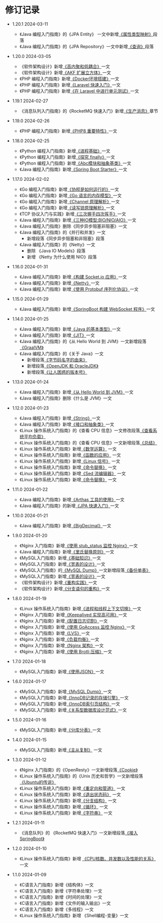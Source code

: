 # 修订记录

* 1.20.1 2024-03-11
  * 《Java 编程入门指南》的《JPA Entity》 一文中新增[《属性类型映射》](https://java.doc.hacking.icu/entity.html#attribute-type-mapping)段落
  * 《Java 编程入门指南》的《JPA Repository》一文中新增[《查询》](https://java.doc.hacking.icu/epository.html#query)段落

* 1.20.0 2024-03-05
  * 《软件架构设计》新增[《高内聚和低耦合》](https://architecture.doc.hacking.icu/high-cohesion-and-low-coupling.html)一文
  * 《软件架构设计》新增[《AKF 扩展立方体》](https://architecture.doc.hacking.icu/akf-scaling-cube.html)一文
  * 《PHP 编程入门指南》新增[《Docker环境搭建》](https://php.doc.hacking.icu/use-docker.html)一文
  * 《PHP 编程入门指南》新增[《Laravel 快速入门》](https://php.doc.hacking.icu/laravel-basic.html)一文
  * 《PHP 编程入门指南》新增[《在 Laravel 中进行单元测试》](https://php.doc.hacking.icu/unittests.html)一文

* 1.19.1 2024-02-27
  * 《消息队列入门指南》的《RocketMQ 快速入门》新增[《生产消息》](https://mq.doc.hacking.icu/rocketmq-quick-start-guide.html#produce)章节

* 1.19.0 2024-02-26
  * 《PHP 编程入门指南》新增[《PHP8 重要特性》](https://php.doc.hacking.icu/php8-new-features.html)一文

* 1.18.0 2024-02-25
  * 《Python 编程入门指南》新增[《进程基础》](https://python.doc.hacking.icu/processes-baisc.html#file-descriptors)一文
  * 《Python 编程入门指南》新增[《探究 finally》](https://python.doc.hacking.icu/finally.html)一文
  * 《Python 编程入门指南》新增[《Abc模块和抽象基类》](https://python.doc.hacking.icu/abc-moudle.html)一文
  * 《Java 编程入门指南》新增[《Spring Boot Starter》](https://java.doc.hacking.icu/spring-boot-starter.html)一文

* 1.17.0 2024-02-02
  * 《Go 编程入门指南》新增[《协程是如何运行的》](https://go.doc.hacking.icu/how-the-coroutine-works.html)一文
  * 《Go 编程入门指南》新增[《Go 语言的内存模型》](https://go.doc.hacking.icu/go-memory-model.html)一文
  * 《Go 编程入门指南》新增[《Channel 原理解析》](https://go.doc.hacking.icu/how-channel-works.html)一文
  * 《Go 编程入门指南》新增[《读写锁原理解析》](https://go.doc.hacking.icu/rw-lock.html)一文
  * 《TCP 协议入门与实践》新增[《三次握手四次挥手》](https://tcp.doc.hacking.icu/handshake.html)一文
  * 《Java 编程入门指南》新增[《三种IO模型:BIO/NIO/AIO》](https://java.doc.hacking.icu/bio-nio-aio.html)一文
  * 《Java 编程入门指南》删除《同步异步阻塞非阻塞》一文
  * 《Java 编程入门指南》的《并行和并发》一文
    * 新增段落《同步异步阻塞和非阻塞》段落
  * 《Java 编程入门指南》的《Netty》一文
    * 删除 《Java IO Models》段落
    * 新增 《Netty 为什么使用 NIO》段落

* 1.16.0 2024-01-31
  * 《Java 编程入门指南》新增[《构建 Socket.io 应用》](https://java.doc.hacking.icu/socket-io.html)一文
  * 《Java 编程入门指南》新增[《Netty》](https://java.doc.hacking.icu/netty.html)一文
  * 《Java 编程入门指南》新增[《使用 Protobuf 序列化协议》](https://java.doc.hacking.icu/protobuf.html)一文

* 1.15.0 2024-01-29
  * 《Java 编程入门指南》新增[《SpringBoot 构建 WebSocket 程序》](https://java.doc.hacking.icu/use-websocket-in-springboot.html)一文

* 1.14.0 2024-01-25
  * 《Java 编程入门指南》新增[《Java 的基本类型》](https://java.doc.hacking.icu/java-primitive-data-types.html)一文
  * 《Java 编程入门指南》新增[《JIT》](https://java.doc.hacking.icu/jit.html)一文
  * 《Java 编程入门指南》的《从 Hello World 到 JVM》一文新增段落[《GraalVM》](https://java.doc.hacking.icu/how-a-single-line-of-java-code-executes.html#graal-vm)
  * 《Java 编程入门指南》的《关于 Java》一文
    * 新增段落[《字节码名字的由来》](https://java.doc.hacking.icu/override.html#bytecode)
    * 新增段落[《OpenJDK 和 OracleJDK》](https://java.doc.hacking.icu/override.html#difference-between-openjdk-and-oracle-jdk)
    * 新增段落[《让人困惑的版本号》](https://java.doc.hacking.icu/override.html#version)

* 1.13.0 2024-01-24
  * 《Java 编程入门指南》新增[《从 Hello World 到 JVM》](https://java.doc.hacking.icu/how-a-single-line-of-java-code-executes.html)一文
  * 《Java 编程入门指南》删除《什么是 JVM》一文

* 1.12.0 2024-01-23
  * 《Java 编程入门指南》新增[《String》](https://java.doc.hacking.icu/string.html)一文
  * 《Java 编程入门指南》新增[《接口和抽象类》](https://java.doc.hacking.icu/interface-and-abstract-class.html)一文
  * 《Linux 操作系统入门指南》的《查看 CPU 信息》一文修改段落[《查看系统平均负载》](https://linux.doc.hacking.icu/cpu-info.html#what-is-system-avg-load)
  * 《Linux 操作系统入门指南》的《查看 CPU 信息》一文新增段落[《总结》](https://linux.doc.hacking.icu/cpu-info.html#summary)
  * 《Linux 操作系统入门指南》新增[《数学运算》](https://linux.doc.hacking.icu/calc.html) 一文
  * 《Linux 操作系统入门指南》新增[《函数的应用》](https://linux.doc.hacking.icu/functions.html) 一文
  * 《Linux 操作系统入门指南》新增[《Linux 信号》](https://linux.doc.hacking.icu/signals.html) 一文
  * 《Linux 操作系统入门指南》新增[《命令替换》](https://linux.doc.hacking.icu/command-substitution.html) 一文
  * 《Linux 操作系统入门指南》新增[《Sed 流编辑器》](https://linux.doc.hacking.icu/sed.html) 一文
  * 《Linux 操作系统入门指南》新增[《命令替换》](https://linux.doc.hacking.icu/awk.html) 一文

* 1.11.0 2024-01-22
  * 《Java 编程入门指南》新增[《Arthas 工具的使用》](https://java.doc.hacking.icu/arthas.html)一文
  * 《Java 编程入门指南》的新增[《JPA 快速入门》](https://java.doc.hacking.icu/jpa-basic.html)一文

* 1.10.0 2024-01-21
  * 《Java 编程入门指南》新增[《BigDecimal》](https://java.doc.hacking.icu/bigdecimal.html#BigDecimal)一文

* 1.9.0 2024-01-20
  * 《Nginx 入门指南》新增[《使用 stub_status 监控 Nginx》](https://nginx.doc.hacking.icu/stub-status.html)一文
  * 《Java 编程入门指南》新增[《里氏替换原则》](https://java.doc.hacking.icu/lsp.html)一文
  * 《MySQL入门指南》新增[《基础知识》](https://mysql.doc.hacking.icu/basic.html)一文
  * 《MySQL入门指南》新增[《宽表的设计》](https://mysql.doc.hacking.icu/wide-table.html)一文
  * 《MySQL入门指南》的[《MySQL Dump》](https://mysql.doc.hacking.icu/basic.html)一文新增段落[《备份单表》](https://mysql.doc.hacking.icu/mysql-dump.html#backup-a-table)
  * 《MySQL入门指南》新增[《宽表的设计》](https://mysql.doc.hacking.icu/wide-table.html)一文
  * 《软件架构设计》新增[《重构实践》](https://architecture.doc.hacking.icu/refactoring.html)一文
  * 《软件架构设计》新增[《分支语句的重构》](https://architecture.doc.hacking.icu/refactoring-branch-statements.html)一文

* 1.8.0 2024-01-19
  * 《Linux 操作系统入门指南》新增[《进程和线程上下文切换》](https://linux.doc.hacking.icu/process-and-thread-context-switching.html)一文
  * 《Nginx 入门指南》新增[《Keepalived 实现高可用》](https://nginx.doc.hacking.icu/keepalived.html)一文
  * 《Nginx 入门指南》新增[《配置日志切割》](https://nginx.doc.hacking.icu/log-rotation.html)一文
  * 《Nginx 入门指南》新增[《使用 GoAccess 监控 Nginx》](https://nginx.doc.hacking.icu/go-access.html)一文
  * 《Nginx 入门指南》新增[《LVS》](https://nginx.doc.hacking.icu/lvs.html)一文
  * 《Nginx 入门指南》新增[《负载均衡》](https://nginx.doc.hacking.icu/load-balancing.html)一文
  * 《Nginx 入门指南》新增[《Nginx 架构》](https://nginx.doc.hacking.icu/the-architecture-of-nginx.html)一文
  * 《Nginx 入门指南》新增[《使用 Brotli 压缩》](https://nginx.doc.hacking.icu/brotli.html)一文

* 1.7.0 2024-01-18
  * 《MySQL入门指南》新增[《使用JSON》](https://mysql.doc.hacking.icu/json.html)一文

* 1.6.0 2024-01-17
    * 《MySQL入门指南》新增[《MySQL Dump》](https://mysql.doc.hacking.icu/mysql-dump.html)一文
    * 《MySQL入门指南》新增[《InnoDB记录的存储引擎》](https://mysql.doc.hacking.icu/innodb-record-storage-structure.html)一文
    * 《MySQL入门指南》新增[《InnoDB索引页结构》](https://mysql.doc.hacking.icu/innodb-index-page-structure.html)一文
    * 《MySQL入门指南》新增[《关系型数据库设计范式》](https://mysql.doc.hacking.icu/relational-database-design-normalization-forms.html)一文

* 1.5.0 2024-01-16
    * 《MySQL入门指南》新增[《分库分表》](https://mysql.doc.hacking.icu/sharding.html)一文

* 1.4.0 2024-01-15
    * 《MySQL入门指南》新增[《主从复制》](https://mysql.doc.hacking.icu/master-slave-replication.html) 一文

* 1.3.0 2024-01-12
    * 《Nginx 入门指南》的《OpenResty》一文新增段落[《Cookie》](https://nginx.doc.hacking.icu/openresty.html#cookie)
    * 《Linux 操作系统入门指南》的《Unix 历史和哲学》一文新增段落[《Ubuntu的传说》](https://linux.doc.hacking.icu/unix-philosophy.html#ubuntu)
    * 《Linux 操作系统入门指南》新增[《重定向和管道》](https://linux.doc.hacking.icu/redirect-and-pipeline.html) 一文
    * 《Linux 操作系统入门指南》新增[《退出状态码》](https://linux.doc.hacking.icu/exit-code.html) 一文
    * 《Linux 操作系统入门指南》新增[《分支结构》](https://linux.doc.hacking.icu/if-else.html) 一文
    * 《Linux 操作系统入门指南》新增[《循环》](https://linux.doc.hacking.icu/loops.html) 一文
    * 《Linux 操作系统入门指南》新增[《字符串》](https://linux.doc.hacking.icu/strings.html) 一文

* 1.2.1 2024-01-11
    * 《消息队列》的 《RocketMQ 快速入门》一文新增段落[《接入 SpringBoot》](https://mq.doc.hacking.icu/rocketmq-quick-start-guide.html#spring-boot)

* 1.2.0 2024-01-10
    * 《Linux 操作系统入门指南》新增 [《CPU核数、并发数以及性能的关系》](https://linux.doc.hacking.icu/the-relationship-between-the-number-of-cpu-and-concurrency-and-performance.html)一文

* 1.1.0 2024-01-09
    * 《C语言入门指南》新增《结构体》一文
    * 《C语言入门指南》新增《字符串处理》一文
    * 《C语言入门指南》新增《时间的处理》一文
    * 《C语言入门指南》新增《文件的输入输出》一文
    * 《C语言入门指南》新增《多线程》一文
    * 《Linux 操作系统入门指南》新增 《Shell编程-变量》一文